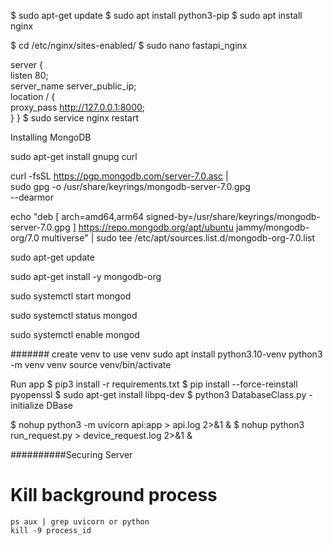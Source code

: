 $ sudo apt-get update
$ sudo apt install python3-pip
$ sudo apt install nginx

$ cd /etc/nginx/sites-enabled/
$ sudo nano fastapi_nginx

server {    
   listen 80;    
   server_name server_public_ip;    
   location / {        
     proxy_pass http://127.0.0.1:8000;    
   }
}
$ sudo service nginx restart


Installing MongoDB

sudo apt-get install gnupg curl

curl -fsSL https://pgp.mongodb.com/server-7.0.asc | \
   sudo gpg -o /usr/share/keyrings/mongodb-server-7.0.gpg \
   --dearmor

echo "deb [ arch=amd64,arm64 signed-by=/usr/share/keyrings/mongodb-server-7.0.gpg ] https://repo.mongodb.org/apt/ubuntu jammy/mongodb-org/7.0 multiverse" | sudo tee /etc/apt/sources.list.d/mongodb-org-7.0.list

sudo apt-get update

sudo apt-get install -y mongodb-org

sudo systemctl start mongod

sudo systemctl status mongod

sudo systemctl enable mongod


####### create venv to use venv
sudo apt install python3.10-venv
python3 -m venv venv
source venv/bin/activate

Run app
$ pip3 install -r requirements.txt
$ pip install --force-reinstall pyopenssl
$ sudo apt-get install libpq-dev
$ python3 DatabaseClass.py - initialize DBase

$ nohup python3 -m uvicorn api:app > api.log 2>&1 &
$ nohup python3 run_request.py > device_request.log 2>&1 &

##########Securing Server


# Kill background process
    ps aux | grep uvicorn or python
    kill -9 process_id



